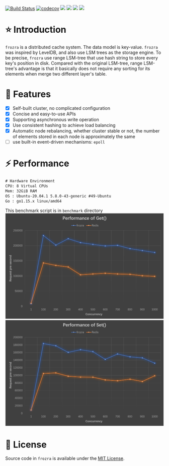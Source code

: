 [![Build Status](https://travis-ci.org/Pheomenon/frozra.svg?branch=master)](https://travis-ci.org/Pheomenon/frozra)
[![codecov](https://codecov.io/gh/Pheomenon/frozra/branch/master/graph/badge.svg?token=6PAVA00XGZ)](https://codecov.io/gh/Pheomenon/frozra)
![](https://img.shields.io/github/stars/Pheomenon?affiliations=OWNER&style=social)
![](https://img.shields.io/github/license/Pheomenon/frozra?color=blue)
![](https://img.shields.io/github/go-mod/go-version/Pheomenon/frozra)
![](https://img.shields.io/github/last-commit/Pheomenon/frozra?color=purple)
# :star: Introduction

`frozra` is a distributed cache system. The data model is key-value. `frozra` was inspired by LevelDB, and also use LSM trees as the storage engine. To be precise, `frozra` use range LSM-tree that use hash string to store every key's position in disk.  Compared with the original LSM-tree, range LSM-tree's advantage is that it basically does not require any sorting for its elements when merge two different layer's table.

# 🚀 Features

- [x] Self-built cluster, no complicated configuration
- [x] Concise and easy-to-use APIs
- [x] Supporting asynchronous write operation
- [x] Use consistent hashing to achieve load balancing
- [x] Automatic node rebalancing, whether cluster stable or not, the number of elements stored in each node is approximately the same
- [ ] use built-in event-driven mechanisms: `epoll`

# :zap: Performance
```
# Hardware Environment
CPU: 8 Virtual CPUs
Mem: 32GiB RAM
OS : Ubuntu-20.04.1 5.8.0-43-generic #49-Ubuntu
Go : go1.15.x linux/amd64
```
This benchmark script is in `benchmark` directory
![get](https://raw.githubusercontent.com/Pheomenon/frozra/master/readme_source/get.png)
![set](https://raw.githubusercontent.com/Pheomenon/frozra/master/readme_source/set.png)

# :space_invader: License

Source code in `frozra` is available under the [MIT License](/LICENSE).

